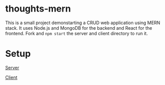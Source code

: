 # thoughts-mern

This is a small project demonstarting a CRUD web application using MERN stack. It uses Node.js and MongoDB for the backend and React for the frontend. Fork and `npm start` the server and client directory to run it.

# Setup
[Server](https://github.com/Saatvik-droid/thoughts-mern/tree/main/server#set-up)

[Client](https://github.com/Saatvik-droid/thoughts-mern/tree/main/client#getting-started-with-create-react-app)
